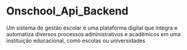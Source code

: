 # Onschool_Api_Backend
Um sistema de gestão escolar é uma plataforma digital que integra e automatiza diversos processos administrativos e acadêmicos em uma instituição educacional, como escolas ou universidades
